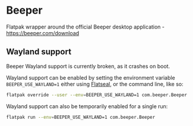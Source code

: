 # Beeper

Flatpak wrapper around the official Beeper desktop application - https://beeper.com/download

## Wayland support

Beeper Wayland support is currently broken, as it crashes on boot.

Wayland support can be enabled by setting the environment variable `BEEPER_USE_WAYLAND=1` either using [Flatseal](https://flathub.org/apps/details/com.github.tchx84.Flatseal), or the command line, like so:

```sh
flatpak override --user --env=BEEPER_USE_WAYLAND=1 com.beeper.Beeper
```

Wayland support can also be temporarily enabled for a single run:

```sh
flatpak run --env=BEEPER_USE_WAYLAND=1 com.beeper.Beeper
```
